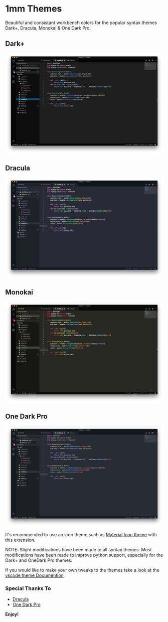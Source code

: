 # 1mm Themes
Beautiful and consistant workbench colors for the popular syntax themes Dark+, Dracula, Monokai & One Dark Pro. 

## Dark+
![Screenshot](https://raw.githubusercontent.com/joytrekker/1mm-themes/master/screenshots/1mm-themes-dark-plus.png "1mm - Dark+")

## Dracula
![Screenshot](https://raw.githubusercontent.com/joytrekker/1mm-themes/master/screenshots/1mm-themes-dracula.png "1mm - Dracula+")

## Monokai
![Screenshot](https://raw.githubusercontent.com/joytrekker/1mm-themes/master/screenshots/1mm-themes-monokai.png "1mm - Monokai")

## One Dark Pro
![Screenshot](https://raw.githubusercontent.com/joytrekker/1mm-themes/master/screenshots/1mm-themes-one-dark-pro.png "1mm - One Dark Pro")

It's recommended to use an icon theme such as [Material Icon theme](https://marketplace.visualstudio.com/items?itemName=PKief.material-icon-theme) with this extension. 

NOTE: Slight modifications have been made to all syntax themes. Most modifications have been made to improve python support, especially for the Dark+ and OneDark Pro themes.  

If you would like to make your own tweaks to the themes take a look at the [vscode theme Documention](https://code.visualstudio.com/docs/getstarted/theme-color-reference).

### Special Thanks To
* [Dracula](https://marketplace.visualstudio.com/items?itemName=dracula-theme.theme-dracula)
* [One Dark Pro](https://marketplace.visualstudio.com/items?itemName=zhuangtongfa.Material-theme)

**Enjoy!**